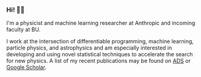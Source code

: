 ### Hi! 👋🏽

I'm a physicist and machine learning researcher at Anthropic and incoming faculty at BU. 

I work at the intersection of differentiable programming, machine learning, particle physics, and astrophysics and am especially interested in developing and using novel statistical techniques to accelerate the search for new physics. A list of my recent publications may be found on [ADS](https://ui.adsabs.harvard.edu/public-libraries/y66hOF7ySaKvYhjCkixRiA) or [Google Scholar](https://scholar.google.com/citations?hl=en&user=hJVjhlwAAAAJ&view_op=list_works&sortby=pubdate).
